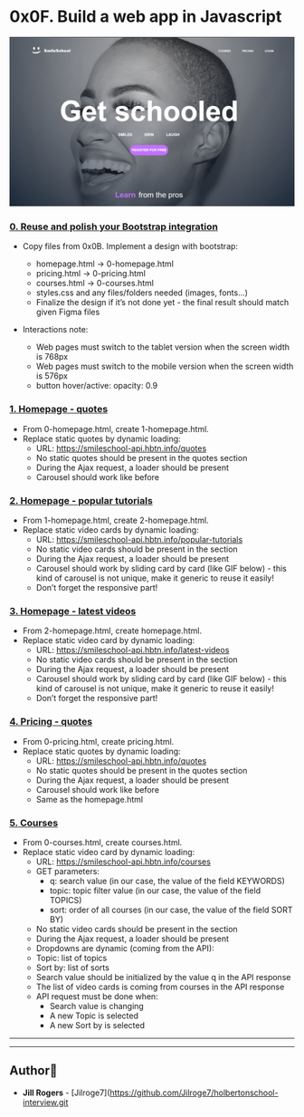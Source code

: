 # 0x0F. Build a web app in Javascript

![Homepage Hero](/images/Homepage-hero.png)

### [0. Reuse and polish your Bootstrap integration](./README.md)

- Copy files from 0x0B. Implement a design with bootstrap:
  - homepage.html -> 0-homepage.html
  - pricing.html -> 0-pricing.html
  - courses.html -> 0-courses.html
  - styles.css and any files/folders needed (images, fonts…)
  - Finalize the design if it’s not done yet - the final result should match given Figma files

- Interactions note:

  - Web pages must switch to the tablet version when the screen width is 768px
  - Web pages must switch to the mobile version when the screen width is 576px
  - button hover/active: opacity: 0.9

### [1. Homepage - quotes](./1-homepage.html)

- From 0-homepage.html, create 1-homepage.html.
- Replace static quotes by dynamic loading:
  - URL: https://smileschool-api.hbtn.info/quotes
  - No static quotes should be present in the quotes section
  - During the Ajax request, a loader should be present
  - Carousel should work like before

### [2. Homepage - popular tutorials](./2-homepage.html)

- From 1-homepage.html, create 2-homepage.html.
- Replace static video cards by dynamic loading:
  - URL: https://smileschool-api.hbtn.info/popular-tutorials
  - No static video cards should be present in the section
  - During the Ajax request, a loader should be present
  - Carousel should work by sliding card by card (like GIF below) - this kind of carousel is not unique, make it generic to reuse it easily!
  - Don’t forget the responsive part!

### [3. Homepage - latest videos](./homepage.html)

- From 2-homepage.html, create homepage.html.
- Replace static video card by dynamic loading:
  - URL: https://smileschool-api.hbtn.info/latest-videos
  - No static video cards should be present in the section
  - During the Ajax request, a loader should be present
  - Carousel should work by sliding card by card (like GIF below) - this kind of carousel is not unique, make it generic to reuse it easily!
  - Don’t forget the responsive part!

### [4. Pricing - quotes](./pricing.html)

- From 0-pricing.html, create pricing.html.
- Replace static quotes by dynamic loading:
  - URL: https://smileschool-api.hbtn.info/quotes
  - No static quotes should be present in the quotes section
  - During the Ajax request, a loader should be present
  - Carousel should work like before
  - Same as the homepage.html

### [5. Courses](./courses.html)

- From 0-courses.html, create courses.html.
- Replace static video card by dynamic loading:
  - URL: https://smileschool-api.hbtn.info/courses
  - GET parameters:
    - q: search value (in our case, the value of the field KEYWORDS)
    - topic: topic filter value (in our case, the value of the field TOPICS)
    - sort: order of all courses (in our case, the value of the field SORT BY)
  - No static video cards should be present in the section
  - During the Ajax request, a loader should be present
  - Dropdowns are dynamic (coming from the API):
  - Topic: list of topics
  - Sort by: list of sorts
  - Search value should be initialized by the value q in the API response
  - The list of video cards is coming from courses in the API response
  - API request must be done when:
    - Search value is changing
    - A new Topic is selected
    - A new Sort by is selected

---
---

## Author:art:
* **Jill Rogers** - [Jilroge7](https://github.com/Jilroge7/holbertonschool-interview.git
